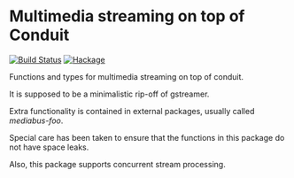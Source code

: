 # Multimedia streaming on top of Conduit

[![Build Status](https://travis-ci.org/lindenbaum/mediabus.svg?branch=master)](https://travis-ci.org/lindenbaum/mediabus)
[![Hackage](https://img.shields.io/hackage/v/mediabus.svg)](http://hackage.haskell.org/package/mediabus)

Functions and types for multimedia streaming on top of conduit.

It is supposed to be a minimalistic rip-off of gstreamer.

Extra functionality is contained in external packages, usually called
_mediabus-foo_.

Special care has been taken to ensure that the functions in this package do not
have space leaks.

Also, this package supports concurrent stream processing.
